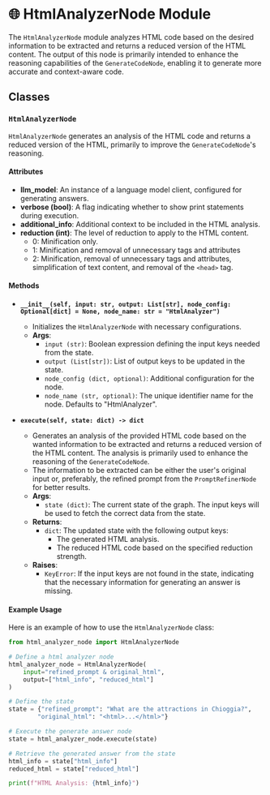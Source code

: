 # 🌐 HtmlAnalyzerNode Module

The `HtmlAnalyzerNode` module analyzes HTML code based on the desired information to be extracted and returns a reduced version of the HTML content. The output of this node is primarily intended to enhance the reasoning capabilities of the `GenerateCodeNode`, enabling it to generate more accurate and context-aware code.

## Classes

### `HtmlAnalyzerNode`

`HtmlAnalyzerNode` generates an analysis of the HTML code and returns a reduced version of the HTML, primarily to improve the `GenerateCodeNode`'s reasoning.

#### Attributes

- **llm_model**: An instance of a language model client, configured for generating answers.
- **verbose (bool)**: A flag indicating whether to show print statements during execution.
- **additional_info**: Additional context to be included in the HTML analysis.
- **reduction (int)**: The level of reduction to apply to the HTML content.
    - 0: Minification only.
    - 1: Minification and removal of unnecessary tags and attributes
    - 2: Minification, removal of unnecessary tags and attributes, simplification of text content, and removal of the `<head>` tag.

#### Methods

- **`__init__(self, input: str, output: List[str], node_config: Optional[dict] = None, node_name: str = "HtmlAnalyzer")`**
    - Initializes the `HtmlAnalyzerNode` with necessary configurations.
    - **Args**:
        - `input (str)`: Boolean expression defining the input keys needed from the state.
        - `output (List[str])`: List of output keys to be updated in the state.
        - `node_config (dict, optional)`: Additional configuration for the node.
        - `node_name (str, optional)`: The unique identifier name for the node. Defaults to "HtmlAnalyzer".

- **`execute(self, state: dict) -> dict`**
    - Generates an analysis of the provided HTML code based on the wanted information to be extracted and returns a reduced version of the HTML content. The analysis is primarily used to enhance the reasoning of the `GenerateCodeNode`.
    - The information to be extracted can be either the user's original input or, preferably, the refined prompt from the `PromptRefinerNode` for better results.
    - **Args**:
        - `state (dict)`: The current state of the graph. The input keys will be used to fetch the correct data from the state.
    - **Returns**:
        - `dict`: The updated state with the following output keys:
            - The generated HTML analysis.
            - The reduced HTML code based on the specified reduction strength.
    - **Raises**:
        - `KeyError`: If the input keys are not found in the state, indicating that the necessary information for generating an answer is missing.

#### Example Usage

Here is an example of how to use the `HtmlAnalyzerNode` class:

```python
from html_analyzer_node import HtmlAnalyzerNode

# Define a html analyzer node
html_analyzer_node = HtmlAnalyzerNode(
    input="refined_prompt & original_html",
    output=["html_info", "reduced_html"]
)

# Define the state
state = {"refined_prompt": "What are the attractions in Chioggia?",
        "original_html": "<html>...</html>"}

# Execute the generate answer node
state = html_analyzer_node.execute(state)

# Retrieve the generated answer from the state
html_info = state["html_info"]
reduced_html = state["reduced_html"]

print(f"HTML Analysis: {html_info}")
```